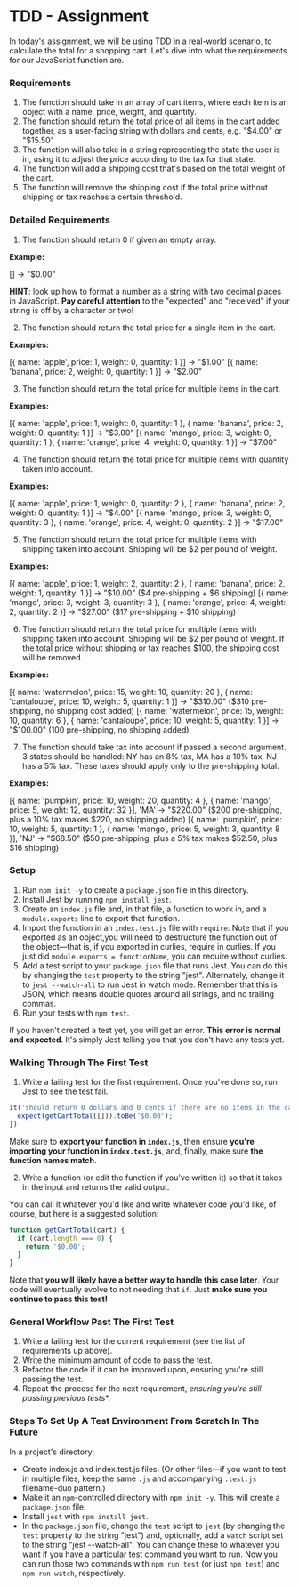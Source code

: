 # TDD - Assignment

In today's assignment, we will be using TDD in a real-world scenario, to calculate the total for a shopping cart. Let's dive into what the requirements for our JavaScript function are.

### Requirements

1. The function should take in an array of cart items, where each item is an object with a name, price, weight, and quantity.
2. The function should return the total price of all items in the cart added together, as a user-facing string with dollars and cents, e.g. "$4.00" or "$15.50"
3. The function will also take in a string representing the state the user is in, using it to adjust the price according to the tax for that state.
4. The function will add a shipping cost that's based on the total weight of the cart.
5. The function will remove the shipping cost if the total price without shipping or tax reaches a certain threshold.

### Detailed Requirements

1. The function should return 0 if given an empty array.

**Example:**

[] -> "$0.00"

**HINT**: look up how to format a number as a string with two decimal places in JavaScript. **Pay careful attention** to the "expected" and "received" if your string is off by a character or two!

2. The function should return the total price for a single item in the cart.

**Examples:**

[{ name: 'apple', price: 1, weight: 0, quantity: 1 }] -> "$1.00"
[{ name: 'banana', price: 2, weight: 0, quantity: 1 }] -> "$2.00"

3. The function should return the total price for multiple items in the cart.

**Examples:**

[{ name: 'apple', price: 1, weight: 0, quantity: 1 }, { name: 'banana', price: 2, weight: 0, quantity: 1 }] -> "$3.00"
[{ name: 'mango', price: 3, weight: 0, quantity: 1 }, { name: 'orange', price: 4, weight: 0, quantity: 1 }] -> "$7.00"

4. The function should return the total price for multiple items with quantity taken into account.

**Examples:**

[{ name: 'apple', price: 1, weight: 0, quantity: 2 }, { name: 'banana', price: 2, weight: 0, quantity: 1 }] -> "$4.00"
[{ name: 'mango', price: 3, weight: 0, quantity: 3 }, { name: 'orange', price: 4, weight: 0, quantity: 2 }] -> "$17.00"

5. The function should return the total price for multiple items with shipping taken into account. Shipping will be $2 per pound of weight.

**Examples:**

[{ name: 'apple', price: 1, weight: 2, quantity: 2 }, { name: 'banana', price: 2, weight: 1, quantity: 1 }] -> "$10.00" ($4 pre-shipping + $6 shipping)
[{ name: 'mango', price: 3, weight: 3, quantity: 3 }, { name: 'orange', price: 4, weight: 2, quantity: 2 }] -> "$27.00" ($17 pre-shipping + $10 shipping)

6. The function should return the total price for multiple items with shipping taken into account. Shipping will be $2 per pound of weight. If the total price without shipping or tax reaches $100, the shipping cost will be removed.

**Examples:**

[{ name: 'watermelon', price: 15, weight: 10, quantity: 20 }, { name: 'cantaloupe', price: 10, weight: 5, quantity: 1 }] -> "$310.00" ($310 pre-shipping, no shipping cost added)
[{ name: 'watermelon', price: 15, weight: 10, quantity: 6 }, { name: 'cantaloupe', price: 10, weight: 5, quantity: 1 }] -> "$100.00" (100 pre-shipping, no shipping added)

7. The function should take tax into account if passed a second argument. 3 states should be handled: NY has an 8% tax, MA has a 10% tax, NJ has a 5% tax. These taxes should apply only to the pre-shipping total.

**Examples:**

[{ name: 'pumpkin', price: 10, weight: 20, quantity: 4 }, { name: 'mango', price: 5, weight: 12, quantity: 32 }], 'MA' -> "$220.00" ($200 pre-shipping, plus a 10% tax makes $220, no shipping added)
[{ name: 'pumpkin', price: 10, weight: 5, quantity: 1 }, { name: 'mango', price: 5, weight: 3, quantity: 8 }], 'NJ' -> "$68.50" ($50 pre-shipping, plus a 5% tax makes $52.50, plus $16 shipping)

### Setup

1. Run `npm init -y` to create a `package.json` file in this directory.
2. Install Jest by running `npm install jest`.
3. Create an `index.js` file and, in that file, a function to work in, and a `module.exports` line to export that function.
4. Import the function in an `index.test.js` file with `require`. Note that if you exported as an object,you will need to destructure the function out of the object—that is, if you exported in curlies, require in curlies. If you just did `module.exports = functionName`, you can require without curlies.
5. Add a test script to your `package.json` file that runs Jest. You can do this by changing the `test` property to the string "jest". Alternately, change it to `jest --watch-all` to run Jest in watch mode. Remember that this is JSON, which means double quotes around all strings, and no trailing commas.
6. Run your tests with `npm test`.

If you haven't created a test yet, you will get an error. **This error is normal and expected**. It's simply Jest telling you that you don't have any tests yet.


### Walking Through The First Test

1. Write a failing test for the first requirement. Once you've done so, run Jest to see the test fail.

```javascript
it('should return 0 dollars and 0 cents if there are no items in the cart', () => {
  expect(getCartTotal([])).toBe('$0.00');
})
```

Make sure to **export your function in `index.js`**, then ensure **you're importing your function in `index.test.js`**, and, finally, make sure **the function names match**.

2. Write a function (or edit the function if you've written it) so that it takes in the input and returns the valid output.

You can call it whatever you'd like and write whatever code you'd like, of course, but here is a suggested solution:

``` javascript
function getCartTotal(cart) {
  if (cart.length === 0) {
    return '$0.00';
  }
}
```

Note that **you will likely have a better way to handle this case later**. Your code will eventually evolve to not needing that `if`. Just **make sure you continue to pass this test!**

### General Workflow Past The First Test

1. Write a failing test for the current requirement (see the list of requirements up above).
2. Write the minimum amount of code to pass the test.
3. Refactor the code if it can be improved upon, ensuring you're still passing the test.
4. Repeat the process for the next requirement, *ensuring you're still passing previous tests**.

### Steps To Set Up A Test Environment From Scratch In The Future

In a project's directory:

- Create index.js and index.test.js files. (Or other files—if you want to test in multiple files, keep the same `.js` and accompanying `.test.js` filename-duo pattern.)
- Make it an `npm`-controlled directory with `npm init -y`. This will create a `package.json` file.
- Install `jest` with `npm install jest`.
- In the `package.json` file, change the `test` script to `jest` (by changing the `test` property to the string "jest") and, optionally, add a `watch` script set to the string "jest --watch-all". You can change these to whatever you want if you have a particular test command you want to run. Now you can run those two commands with `npm run test` (or just `npm test`) and `npm run watch`, respectively.
